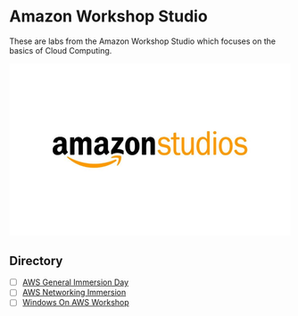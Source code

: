 # Amazon Workshop Studio
These are labs from the Amazon Workshop Studio which focuses on the basics of Cloud Computing.


![aws-studio](./docs/assets/amazon-studios-logo.jpg)

## Directory

- [ ] [AWS General Immersion Day](/i.%20aws-general-immersion-day/)
- [ ] [AWS Networking Immersion](/ii.%20networking-immersion-day/)
- [ ] [Windows On AWS Workshop](/iii.%20windows-on-aws-workshop/)